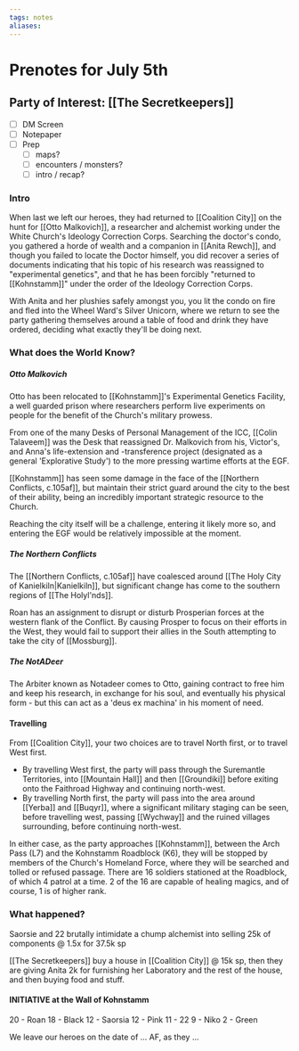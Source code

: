 ```yaml
---
tags: notes
aliases:
---
```


# Prenotes for July 5th
## Party of Interest: [[The Secretkeepers]]
- [ ] DM Screen
- [ ] Notepaper
- [ ] Prep
	- [ ] maps?
	- [ ] encounters / monsters?
	- [ ] intro / recap?

### Intro

When last we left our heroes, they had returned to [[Coalition City]] on the hunt for [[Otto Malkovich]], a researcher and alchemist working under the White Church's Ideology Correction Corps. Searching the doctor's condo, you gathered a horde of wealth and a companion in [[Anita Rewch]], and though you failed to locate the Doctor himself, you did recover a series of documents indicating that his topic of his research was reassigned to "experimental genetics", and that he has been forcibly "returned to [[Kohnstamm]]" under the order of the Ideology Correction Corps.

With Anita and her plushies safely amongst you, you lit the condo on fire and fled into the Wheel Ward's Silver Unicorn, where we return to see the party gathering themselves around a table of food and drink they have ordered, deciding what exactly they'll be doing next.

### What does the World Know?
##### Otto Malkovich
Otto has been relocated to [[Kohnstamm]]'s Experimental Genetics Facility, a well guarded prison where researchers perform live experiments on people for the benefit of the Church's military prowess.

From one of the many Desks of Personal Management of the ICC, [[Colin Talaveem]] was the Desk that reassigned Dr. Malkovich from his, Victor's, and Anna's life-extension and -transference project (designated as a general 'Explorative Study') to the more pressing wartime efforts at the EGF.

[[Kohnstamm]] has seen some damage in the face of the [[Northern Conflicts, c.105af]], but maintain their strict guard around the city to the best of their ability, being an incredibly important strategic resource to the Church.

Reaching the city itself will be a challenge, entering it likely more so, and entering the EGF would be relatively impossible at the moment.
##### The Northern Conflicts
The [[Northern Conflicts, c.105af]] have coalesced around [[The Holy City of Kanielkiln|Kanielkiln]], but significant change has come to the southern regions of [[The Holyl'nds]].

Roan has an assignment to disrupt or disturb Prosperian forces at the western flank of the Conflict. By causing Prosper to focus on their efforts in the West, they would fail to support their allies in the South attempting to take the city of [[Mossburg]].

##### The NotADeer
The Arbiter known as Notadeer comes to Otto, gaining contract to free him and keep his research, in exchange for his soul, and eventually his physical form - but this can act as a 'deus ex machina' in his moment of need.

#### Travelling
From [[Coalition City]], your two choices are to travel North first, or to travel West first.

- By travelling West first, the party will pass through the Suremantle Territories, into [[Mountain Hall]] and then [[Groundiki]] before exiting onto the Faithroad Highway and continuing north-west.
- By travelling North first, the party will pass into the area around [[Yerba]] and [[Buqyr]], where a significant military staging can be seen, before travelling west, passing [[Wychway]] and the ruined villages surrounding, before continuing north-west.

In either case, as the party approaches [[Kohnstamm]], between the Arch Pass (L7) and the Kohnstamm Roadblock (K6), they will be stopped by members of the Church's Homeland Force, where they will be searched and tolled or refused passage. There are 16 soldiers stationed at the Roadblock, of which 4 patrol at a time. 2 of the 16 are capable of healing magics, and of course, 1 is of higher rank.

### What happened?

Saorsie and 22 brutally intimidate a chump alchemist into selling 25k of components @ 1.5x for 37.5k sp

[[The Secretkeepers]] buy a house in [[Coalition City]] @ 15k sp, then they are giving Anita 2k for furnishing her Laboratory and the rest of the house, and then buying food and stuff. 

#### INITIATIVE at the Wall of Kohnstamm

20 - Roan
18 - Black
12 - Saorsia
12 - Pink
11 - 22
9 - Niko
2 - Green


We leave our heroes on the date of ... AF, as they ...
